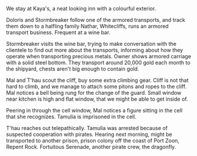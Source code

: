 We stay at Kaya's, a neat looking inn with a colourful exterior.

Doloris and Stormbreaker follow one of the armored transports, and track them down to a halfling family Nathar, Whitecliffs, runs an armored transport business. Frequent at a wine bar.

Stormbreaker visits the wine bar, trying to make conversation with the clientele to find out more about the transports, informing about how they operate when transporting precious metals. Owner shows armored carriage with a solid steel bottom. They transport around 20,000 gold each month to the shipyard, chests aren't big enough to contain gold.

Mal and T'hau scout the cliff, buy some extra climbing gear. Cliff is not that hard to climb, and we manage to attach some pitons and ropes to the cliff. Mal notices a bell being rung for the change of the guard. Small window near kitchen is high and flat window, that we might be able to get inside of.

Peering in through the cell window, Mal notices a figure sitting in the cell that she recognizes. Tamulia is imprisoned in the cell.

T'hau reaches out telepathically. Tamulia was arrested because of suspected cooperation with pirates. Hearing next morning, might be transported to another prison, prison colony off the coast of Port Zoon, Repent Rock. Fortuitous Serenade, another pirate crew, the dragonfly.

